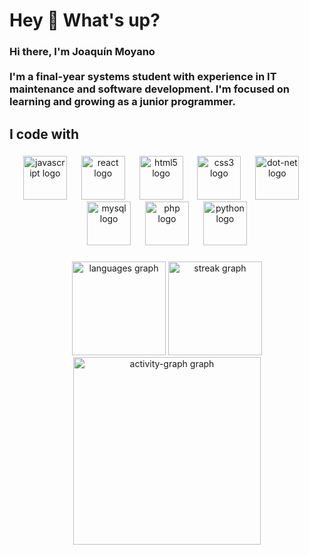 <h1 align="left">Hey 👋 What's up?</h1>

###

<h3 align="left">Hi there, I'm Joaquín Moyano<br><br>I'm a final-year systems student with experience in IT maintenance and software development. I'm focused on learning and growing as a junior programmer.</h3>

###

<h2 align="left">I code with</h2>

###

<div align="center">
  <img src="https://cdn.jsdelivr.net/gh/devicons/devicon/icons/javascript/javascript-original.svg" height="70" alt="javascript logo"  />
  <img width="15" />
  <img src="https://cdn.jsdelivr.net/gh/devicons/devicon/icons/react/react-original.svg" height="70" alt="react logo"  />
  <img width="15" />
  <img src="https://cdn.simpleicons.org/html5/E34F26" height="70" alt="html5 logo"  />
  <img width="15" />
  <img src="https://cdn.simpleicons.org/css3/1572B6" height="70" alt="css3 logo"  />
  <img width="15" />
  <img src="https://cdn.simpleicons.org/dotnet/512BD4" height="70" alt="dot-net logo"  />
  <img width="15" />
  <img src="https://cdn.simpleicons.org/mysql/4479A1" height="70" alt="mysql logo"  />
  <img width="15" />
  <img src="https://cdn.simpleicons.org/php/777BB4" height="70" alt="php logo"  />
  <img width="15" />
  <img src="https://cdn.simpleicons.org/python/3776AB" height="70" alt="python logo"  />
</div>

###

<div align="center">
  <img src="https://github-readme-stats.vercel.app/api/top-langs?username=joamoyano&locale=en&hide_title=false&layout=compact&card_width=320&langs_count=5&theme=github_dark&hide_border=true&order=2" height="150" alt="languages graph"  />
  <img src="https://streak-stats.demolab.com?user=joamoyano&locale=en&mode=daily&theme=github_dark&hide_border=true&border_radius=5&order=3" height="150" alt="streak graph"  />
  <img src="https://github-readme-activity-graph.vercel.app/graph?username=joamoyano&radius=16&theme=github-dark&area=true&order=5&hide_border=true&hide_title=false" height="300" alt="activity-graph graph"  />
</div>

###
